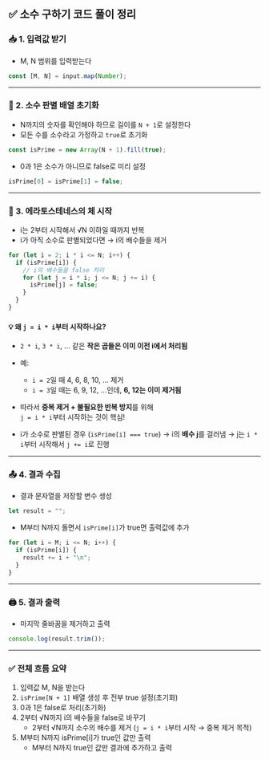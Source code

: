 ## ✅ 소수 구하기 코드 풀이 정리

### 📥 1. 입력값 받기

- M, N 범위를 입력받는다

```js
const [M, N] = input.map(Number);
```

---

### 🧠 2. 소수 판별 배열 초기화

- N까지의 숫자를 확인해야 하므로 길이를 `N + 1`로 설정한다
- 모든 수를 소수라고 가정하고 `true`로 초기화

```js
const isPrime = new Array(N + 1).fill(true);
```

- 0과 1은 소수가 아니므로 false로 미리 설정

```js
isPrime[0] = isPrime[1] = false;
```

---

### 🔁 3. 에라토스테네스의 체 시작

- i는 2부터 시작해서 √N 이하일 때까지 반복
- i가 아직 소수로 판별되었다면 → i의 배수들을 제거

```js
for (let i = 2; i * i <= N; i++) {
  if (isPrime[i]) {
    // i의 배수들을 false 처리
    for (let j = i * i; j <= N; j += i) {
      isPrime[j] = false;
    }
  }
}
```

#### 💡 왜 `j = i * i`부터 시작하나요?

- `2 * i`, `3 * i`, ... 같은 **작은 곱들은 이미 이전 i에서 처리됨**
- 예:
  - `i = 2`일 때 4, 6, 8, 10, ... 제거
  - `i = 3`일 때는 6, 9, 12, ...인데, **6, 12는 이미 제거됨**
- 따라서 **중복 제거 + 불필요한 반복 방지**를 위해  
  `j = i * i`부터 시작하는 것이 핵심!

- i가 소수로 판별된 경우 (`isPrime[i] === true`)
  → i의 **배수 j**를 걸러냄
  → j는 `i * i`부터 시작해서 `j += i`로 진행

---

### 📤 4. 결과 수집

- 결과 문자열을 저장할 변수 생성

```js
let result = "";
```

- M부터 N까지 돌면서 `isPrime[i]`가 true면 출력값에 추가

```js
for (let i = M; i <= N; i++) {
  if (isPrime[i]) {
    result += i + "\n";
  }
}
```

---

### 🖨️ 5. 결과 출력

- 마지막 줄바꿈을 제거하고 출력

```js
console.log(result.trim());
```

---

### ✅ 전체 흐름 요약

1. 입력값 M, N을 받는다
2. `isPrime[N + 1]` 배열 생성 후 전부 true 설정(초기화)
3. 0과 1은 false로 처리(초기화)
4. 2부터 √N까지 i의 배수들을 false로 바꾸기
   - 2부터 √N까지 소수의 배수를 제거 (`j = i * i`부터 시작 → 중복 제거 목적)
5. M부터 N까지 isPrime[i]가 true인 값만 출력
   - M부터 N까지 true인 값만 결과에 추가하고 출력
